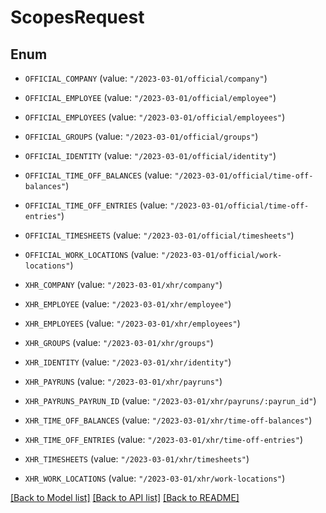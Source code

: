 # ScopesRequest

## Enum


* `OFFICIAL_COMPANY` (value: `"/2023-03-01/official/company"`)

* `OFFICIAL_EMPLOYEE` (value: `"/2023-03-01/official/employee"`)

* `OFFICIAL_EMPLOYEES` (value: `"/2023-03-01/official/employees"`)

* `OFFICIAL_GROUPS` (value: `"/2023-03-01/official/groups"`)

* `OFFICIAL_IDENTITY` (value: `"/2023-03-01/official/identity"`)

* `OFFICIAL_TIME_OFF_BALANCES` (value: `"/2023-03-01/official/time-off-balances"`)

* `OFFICIAL_TIME_OFF_ENTRIES` (value: `"/2023-03-01/official/time-off-entries"`)

* `OFFICIAL_TIMESHEETS` (value: `"/2023-03-01/official/timesheets"`)

* `OFFICIAL_WORK_LOCATIONS` (value: `"/2023-03-01/official/work-locations"`)

* `XHR_COMPANY` (value: `"/2023-03-01/xhr/company"`)

* `XHR_EMPLOYEE` (value: `"/2023-03-01/xhr/employee"`)

* `XHR_EMPLOYEES` (value: `"/2023-03-01/xhr/employees"`)

* `XHR_GROUPS` (value: `"/2023-03-01/xhr/groups"`)

* `XHR_IDENTITY` (value: `"/2023-03-01/xhr/identity"`)

* `XHR_PAYRUNS` (value: `"/2023-03-01/xhr/payruns"`)

* `XHR_PAYRUNS_PAYRUN_ID` (value: `"/2023-03-01/xhr/payruns/:payrun_id"`)

* `XHR_TIME_OFF_BALANCES` (value: `"/2023-03-01/xhr/time-off-balances"`)

* `XHR_TIME_OFF_ENTRIES` (value: `"/2023-03-01/xhr/time-off-entries"`)

* `XHR_TIMESHEETS` (value: `"/2023-03-01/xhr/timesheets"`)

* `XHR_WORK_LOCATIONS` (value: `"/2023-03-01/xhr/work-locations"`)


[[Back to Model list]](../README.md#documentation-for-models) [[Back to API list]](../README.md#documentation-for-api-endpoints) [[Back to README]](../README.md)


